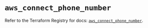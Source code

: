 # `aws_connect_phone_number`

Refer to the Terraform Registry for docs: [`aws_connect_phone_number`](https://registry.terraform.io/providers/hashicorp/aws/5.41.0/docs/resources/connect_phone_number).
